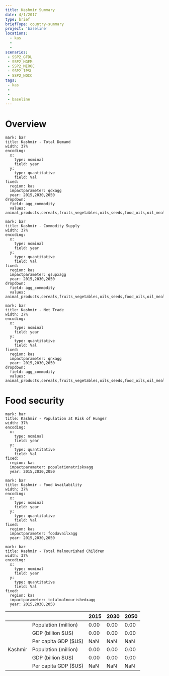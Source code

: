 ```yaml
---
title: Kashmir Summary
date: 4/1/2017
type: brief
briefType: country-summary
project: 'baseline'
locations:
  - kas
  - 
  - 
scenarios:
 - SSP2_GFDL
 - SSP2_HGEM
 - SSP2_MIROC
 - SSP2_IPSL
 - SSP2_NOCC
tags:
 - kas
 - 
 - 
 - baseline
---
```

# Overview 

```chart
mark: bar
title: Kashmir - Total Demand
width: 37%
encoding:
  x:
    type: nominal
    field: year
  y:
    type: quantitative
    field: Val
fixed:
  region: kas
  impactparameter: qdxagg
  year: 2015,2030,2050
dropdown:
  field: agg_commodity
  values: animal_products,cereals,fruits_vegetables,oils_seeds,food_oils,oil_meals,other,pulses,roots_tubers,sugar
```

```chart
mark: bar
title: Kashmir - Commodity Supply
width: 37%
encoding:
  x:
    type: nominal
    field: year
  y:
    type: quantitative
    field: Val
fixed:
  region: kas
  impactparameter: qsupxagg
  year: 2015,2030,2050
dropdown:
  field: agg_commodity
  values: animal_products,cereals,fruits_vegetables,oils_seeds,food_oils,oil_meals,other,pulses,roots_tubers,sugar
```

```chart
mark: bar
title: Kashmir - Net Trade
width: 37%
encoding:
  x:
    type: nominal
    field: year
  y:
    type: quantitative
    field: Val
fixed:
  region: kas
  impactparameter: qnxagg
  year: 2015,2030,2050
dropdown:
  field: agg_commodity
  values: animal_products,cereals,fruits_vegetables,oils_seeds,food_oils,oil_meals,other,pulses,roots_tubers,sugar
```

# Food security

```chart
mark: bar
title: Kashmir - Population at Risk of Hunger
width: 37%
encoding:
  x:
    type: nominal
    field: year
  y:
    type: quantitative
    field: Val
fixed:
  region: kas
  impactparameter: populationatriskxagg
  year: 2015,2030,2050
```

```chart
mark: bar
title: Kashmir - Food Availability
width: 37%
encoding:
  x:
    type: nominal
    field: year
  y:
    type: quantitative
    field: Val
fixed:
  region: kas
  impactparameter: foodavailxagg
  year: 2015,2030,2050
```

```chart
mark: bar
title: Kashmir - Total Malnourished Children
width: 37%
encoding:
  x:
    type: nominal
    field: year
  y:
    type: quantitative
    field: Val
fixed:
  region: kas
  impactparameter: totalmalnourishedxagg
  year: 2015,2030,2050
```

|   |   | 2015 | 2030 | 2050 |
|---|---|---|---|---|
|  | Population (million) | 0.00 | 0.00 | 0.00 |
|  | GDP (billion $US) | 0.00 | 0.00 | 0.00 |
|  | Per capita GDP ($US) | NaN | NaN | NaN |
| Kashmir | Population (million) | 0.00 | 0.00 | 0.00 |
|  | GDP (billion $US) | 0.00 | 0.00 | 0.00 |
|  | Per capita GDP ($US) | NaN| NaN| NaN|